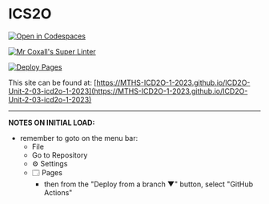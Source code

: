 # ICS2O

[![Open in Codespaces](https://classroom.github.com/assets/launch-codespace-7f7980b617ed060a017424585567c406b6ee15c891e84e1186181d67ecf80aa0.svg)](https://classroom.github.com/open-in-codespaces?assignment_repo_id=14357872)

[![Mr Coxall's Super Linter](https://github.com/MTHS-ICD2O-1-2023/ICD2O-Unit-2-03-icd2o-1-2023/workflows/Mr%20Coxall's%20Super%20Linter/badge.svg)](https://github.com/MTHS-ICD2O-1-2023/ICD2O-Unit-2-03-icd2o-1-2023/actions)

[![Deploy Pages](https://github.com/MTHS-ICD2O-1-2023/ICD2O-Unit-2-03-icd2o-1-2023/workflows/Deploy%20Pages/badge.svg)](https://github.com/MTHS-ICD2O-1-2023/ICD2O-Unit-2-03-icd2o-1-2023/actions)

This site can be found at: [https://MTHS-ICD2O-1-2023.github.io/ICD2O-Unit-2-03-icd2o-1-2023](https://MTHS-ICD2O-1-2023.github.io/ICD2O-Unit-2-03-icd2o-1-2023)

---

**NOTES ON INITIAL LOAD:**
- remember to goto on the menu bar:
  - File
  - Go to Repository
  - ⚙ Settings
  - 🗔 Pages
    - then from the "Deploy from a branch ▼" button, select "GitHub Actions"
